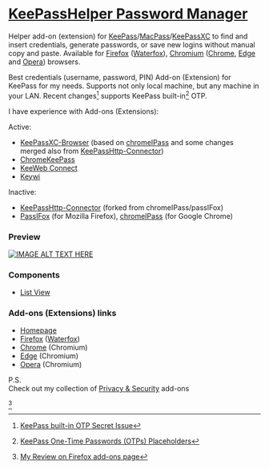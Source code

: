 # [KeePassHelper Password Manager](https://github.com/belaviyo/keepass-macpass-helper)
Helper add-on (extension) for [KeePass](https://keepass.info)/[MacPass](https://macpassapp.org)/[KeePassXC](https://keepassxc.org) to find and insert credentials, generate passwords, or save new logins without manual copy and paste. Available for [Firefox](https://mozilla.org/firefox/download) ([Waterfox](https://waterfox.net/download)), [Chromium](https://chromium.org/getting-involved/download-chromium) ([Chrome](https://google.com/intl/en_in/chrome), [Edge](https://microsoft.com/edge) and [Opera](https://opera.com/download)) browsers.

Best credentials (username, password, PIN) Add-on (Extension) for KeePass for my needs. Supports not only local machine, but any machine in your LAN. Recent changes[^1] supports KeePass built-in[^2] OTP.

I have experience with Add-ons (Extensions):

Active:
* [KeePassXC-Browser](https://github.com/keepassxreboot/keepassxc-browser) (based on [chromeIPass](https://github.com/pfn/passifox) and some changes merged also from [KeePassHttp-Connector](https://github.com/smorks/keepasshttp-connector))
* [ChromeKeePass](https://github.com/RoelVB/ChromeKeePass)
* [KeeWeb Connect](https://github.com/keeweb/keeweb-connect)
* [Keywi](https://github.com/LEDfan/keywi)

Inactive:
* [KeePassHttp-Connector](https://github.com/smorks/keepasshttp-connector) (forked from chromeIPass/passIFox)
* [PassIFox](https://github.com/pfn/passifox) (for Mozilla Firefox), [chromeIPass](https://github.com/pfn/passifox) (for Google Chrome)

### Preview

[![IMAGE ALT TEXT HERE](https://img.youtube.com/vi/L1Ze02XUi34/0.jpg)](https://youtu.be/L1Ze02XUi34)

### Components

  * [List View](https://webextension.org/custom-component/list-view/index.html)

### Add-ons (Extensions) links

  * [Homepage](https://add0n.com/keepass-helper.html)
  * [Firefox](https://addons.mozilla.org/lv/firefox/addon/keepasshelper) ([Waterfox](https://addons.mozilla.org/lv/firefox/addon/keepasshelper))
  * [Chrome](https://chrome.google.com/webstore/detail/keepassmacpass-helper/jgnfghanfbjmimbdmnjfofnbcgpkbegj) (Chromium)
  * [Edge](https://microsoftedge.microsoft.com/addons/detail/bfmglfdehkodoiinbclgoppembjfgjkj) (Chromium)
  * [Opera](https://addons.opera.com/extensions/details/keepasshelper) (Chromium)

P.S.<br>
Check out my collection of [Privacy & Security](https://addons.mozilla.org/firefox/collections/17493519/Coool-Privacy-Security) add-ons

[^review]

[^1]: [KeePass built-in OTP Secret Issue](https://github.com/belaviyo/keepass-macpass-helper/issues/62)
[^2]: [KeePass One-Time Passwords (OTPs) Placeholders](https://keepass.info/help/base/placeholders.html#otp)
[^review]: [My Review on Firefox add-ons page](https://addons.mozilla.org/lv/firefox/addon/keepasshelper/reviews/1860139)
